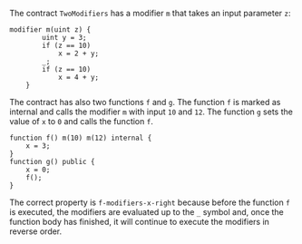 The contract `TwoModifiers` has a modifier `m` that takes an input parameter `z`:
```
modifier m(uint z) {
		uint y = 3;
        if (z == 10)
            x = 2 + y;
        _;
        if (z == 10)
            x = 4 + y;
    }
```

The contract has also two functions `f` and `g`. The function `f` is marked as internal and calls the modifier `m` with input `10` and `12`. The function `g` sets the value of `x` to `0` and calls the function `f`.
```
function f() m(10) m(12) internal {
    x = 3;
}
function g() public {
    x = 0;
    f();
}
```

The correct property is `f-modifiers-x-right` because before the function `f` is executed, the modifiers are evaluated up to the `_` symbol and, once the function body has finished, it will continue to execute the modifiers in reverse order.